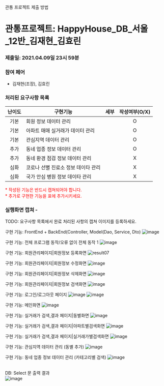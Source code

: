 관통 프로젝트 제출 방법

# 관통프로젝트: HappyHouse_DB_서울_12반_김재현_김효린  
### 제출일: 2021.04.09일 23시 59분

### 참여 페어
- 김재현(조장), 김효린 

### 처리된 요구사항 목록
  
|난이도|구현기능|세부|작성여부(O/X)|
|:---:|---|---|:---:|
|기본|회원 정보 데이터 관리||O|
|기본|아파트 매매 실거래가 데이터 관리||O|
|기본|관심지역 데이터 관리||O|
|추가|동네 업종 정보 데이터 관리||O|
|추가|동네 환경 점검 정보 데이터 관리||X|
|심화|코로나 선별 진료소 정보 데이타 관리||X|
|심화|국가 안심 병원 정보 데이타 관리||X|


<span style="color:red">
* 작성된 기능은 반드시 캡쳐되어야 합니다.<br>
* 추가로 구현한 기능을 표에 추가시키세요.
</span>

### 실행화면 캡쳐 - 
TODO: 요구사항 목록에서 완료 처리된 사항의 캡쳐 이미지를 등록하세요.

구현 기능: FrontEnd + BackEnd(Controller, Model(Dao, Service, Dto)
![image](/uploads/8e63938f1f4fdc4c16a04650b6d85c59/image.png)

구현 기능: 전체 프로그램 동작/오류 없이 전체 동작 1
![image](/uploads/9f274dc6bbc868dc96217ceab9ab746c/image.png)

구현 기능: 회원관리페이지|회원정보 등록화면
![result07](/uploads/6d42a30796f8cf2a63b00a57ca9d9c2c/result07.png)

구현 기능: 회원관리페이지|회원정보 수정화면
![image](/uploads/4b7802bf5dddffd973663707c89829e1/image.png)

구현 기능: 회원관리페이지|회원정보 삭제화면
![image](/uploads/4b7802bf5dddffd973663707c89829e1/image.png)

구현 기능: 회원관리페이지|회원정보 검색화면
![image](/uploads/36bfbc7d374c27948125398d17797957/image.png)

구현 기능: 로그인/로그아웃 페이지
![image](/uploads/1d0d3958256d73fdfa31c34c13e2a5c9/image.png)
![image](/uploads/8d27f829f5292b019bb222f037815c7c/image.png)

구현 기능: 메인화면
![image](/uploads/4eee90f091433bb93811f9f6a938b240/image.png)

구현 기능: 실거래가 검색,결과 페이지|동별화면
![image](/uploads/4eee90f091433bb93811f9f6a938b240/image.png)

구현 기능: 실거래가 검색,결과 페이지|아파트별검색화면
![image](/uploads/e905960d20fd536f3d0ce826d5863a13/image.png)

구현 기능: 실거래가 검색,결과 페이지|실거래가별검색화면
![image](/uploads/7b7a0b2370e2ee8353e8c7285bb7415d/image.png)

구현 기능: 관심지역 데이터 관리 (동별 추가)
![image](/uploads/4bf21d59ec6cc63532a8d229fae223b2/image.png)

구현 기능: 동네 업종 정보 데이터 관리 (카테고리별 검색)
![image](/uploads/5f535f0b137407fcf26aa71b892eb17d/image.png)

<br> DB: Select 문 출력 결과
<br>![image](/uploads/bfeb8502501c481bb98e9dcc6e29a865/image.png)
